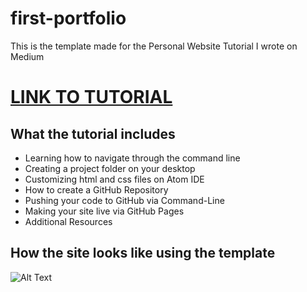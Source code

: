 # first-portfolio

This is the template made for the Personal Website Tutorial I wrote on Medium

# <a href = "https://medium.com/@mpara/how-to-make-your-first-portfolio-hosted-on-github-1e5940853fcc"> LINK TO TUTORIAL</a>
## What the tutorial includes 
-  Learning how to navigate through the command line
-  Creating a project folder on your desktop
-  Customizing html and css files on Atom IDE
-  How to create a GitHub Repository
-  Pushing your code to GitHub via Command-Line
-  Making your site live via GitHub Pages
-  Additional Resources

## How the site looks like using the template 
![Alt Text](https://media.giphy.com/media/Q8aXMSa0ILXvE89zjd/giphy.gif)


